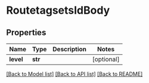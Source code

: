 # RoutetagsetsIdBody

## Properties
Name | Type | Description | Notes
------------ | ------------- | ------------- | -------------
**level** | **str** |  | [optional] 

[[Back to Model list]](../README.md#documentation-for-models) [[Back to API list]](../README.md#documentation-for-api-endpoints) [[Back to README]](../README.md)

